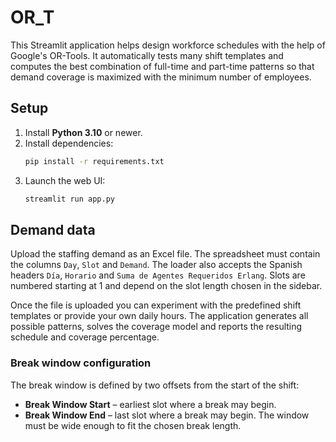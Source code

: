 # OR_T

This Streamlit application helps design workforce schedules with the help of Google's OR-Tools.
It automatically tests many shift templates and computes the best combination of full-time and
part-time patterns so that demand coverage is maximized with the minimum number of employees.

## Setup

1. Install **Python 3.10** or newer.
2. Install dependencies:
   ```bash
   pip install -r requirements.txt
   ```
3. Launch the web UI:
   ```bash
   streamlit run app.py
   ```

## Demand data

Upload the staffing demand as an Excel file. The spreadsheet must contain the
columns `Day`, `Slot` and `Demand`. The loader also accepts the Spanish
headers `Día`, `Horario` and `Suma de Agentes Requeridos Erlang`.
Slots are numbered starting at 1 and depend on the slot length chosen in the
sidebar.

Once the file is uploaded you can experiment with the predefined shift
templates or provide your own daily hours. The application generates all
possible patterns, solves the coverage model and reports the resulting
schedule and coverage percentage.

### Break window configuration

The break window is defined by two offsets from the start of the shift:

* **Break Window Start** – earliest slot where a break may begin.
* **Break Window End** – last slot where a break may begin. The window must
  be wide enough to fit the chosen break length.

